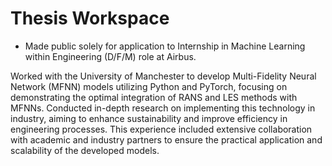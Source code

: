 # Thesis Workspace

- Made public solely for application to Internship in Machine Learning within Engineering (D/F/M) role at Airbus.

Worked with the University of Manchester to develop Multi-Fidelity Neural Network (MFNN) models utilizing Python and PyTorch, focusing on demonstrating the optimal integration of RANS and LES methods with MFNNs. Conducted in-depth research on implementing this technology in industry, aiming to enhance sustainability and improve efficiency in engineering processes. This experience included extensive collaboration with academic and industry partners to ensure the practical application and scalability of the developed models.
